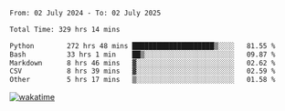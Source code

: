<!--START_SECTION:waka-->

```txt
From: 02 July 2024 - To: 02 July 2025

Total Time: 329 hrs 14 mins

Python        272 hrs 48 mins ████████████████████▒░░░░   81.55 %
Bash          33 hrs 1 min    ██▒░░░░░░░░░░░░░░░░░░░░░░   09.87 %
Markdown      8 hrs 46 mins   ▓░░░░░░░░░░░░░░░░░░░░░░░░   02.62 %
CSV           8 hrs 39 mins   ▓░░░░░░░░░░░░░░░░░░░░░░░░   02.59 %
Other         5 hrs 17 mins   ▒░░░░░░░░░░░░░░░░░░░░░░░░   01.58 %
```

<!--END_SECTION:waka-->
[![wakatime](https://wakatime.com/badge/user/5f89a63a-5294-4958-ad30-2b3455e63f2a.svg)](https://wakatime.com/@5f89a63a-5294-4958-ad30-2b3455e63f2a)
